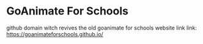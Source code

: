 # GoAnimate For Schools
github domain witch revives the old goanimate for schools website link
link: https://goanimateforschools.github.io/

